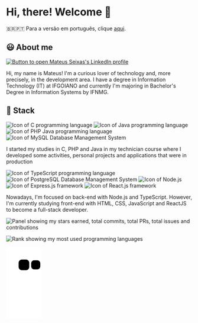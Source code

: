 <div id="aboutme">
  <h1> Hi, there! Welcome 👋 </h1>
  <p>🇧🇷🇵🇹 Para a versão em português, clique <a href="README.md">aqui</a>.</p>
  <h2>😃 About me</h2>
   <a href="https://www.linkedin.com/in/mateuseixas/">
    <img src="https://img.shields.io/badge/LinkedIn-181424?style=for-the-badge&logo=linkedin&logoColor=white"
      alt="Button to open Mateus Seixas's LinkedIn profile">
  </a>
  <p>Hi, my name is Mateus! I'm a curious lover of technology and, more precisely, in the development area. I have a degree in Information Technology (IT) at IFGOIANO and currently I'm majoring in Bachelor's Degree in Information Systems by IFNMG.</p>
</div>
<div id="stack">
  <h2>🧠 Stack</h2>

  <div class="imagens-tech">
    <img src="https://img.shields.io/badge/C-d43a7a?style=for-the-badge&logo=c&logoColor=white"
      alt="Icon of C programming language">
    <img src="https://img.shields.io/badge/Java-d43a7a?style=for-the-badge&logo=java&logoColor=white"
      alt="Icon of Java programming language">
    <img src="https://img.shields.io/badge/PHP-d43a7a?style=for-the-badge&logo=php&logoColor=white"
      alt="Icon of PHP Java programming language">
    <img src="https://img.shields.io/badge/MySQL-d43a7a?style=for-the-badge&logo=mysql&logoColor=white"
      alt="Icon of MySQL Database Management System">
  </div>

  <p>I started my studies in C, PHP and Java in my technician course where I developed some activities, personal projects and applications that were in production</p>
  
  <div class="images-tech">
    <img src="https://img.shields.io/badge/TypeScript-181424?style=for-the-badge&logo=typescript&logoColor=white"
      alt="Icon of TypeScript programming language">
    <img src="https://img.shields.io/badge/PostgreSQL-181424?style=for-the-badge&logo=postgresql&logoColor=white"
      alt="Icon of PostgreSQL Database Management System">
    <img src="https://img.shields.io/badge/Node.js-181424?style=for-the-badge&logo=node.js&logoColor=white"
      alt="Icon of Node.js">
    <img src="https://img.shields.io/badge/Express.js-181424?style=for-the-badge" alt="Icon of Express.js framework">
    <img src="https://img.shields.io/badge/React-181424?style=for-the-badge&logo=react&logoColor=61DAFB"
      alt="Icon of React.js framework">

  </div>
  <p>Nowadays, I'm focused on back-end with Node.js and TypeScript. However, I'm currently studying front-end with HTML, CSS, JavaScript and ReactJS to become a full-stack developer.</p>
</div>

<div id="stats">
  <img height="160em" src="https://github-readme-stats.vercel.app/api?username=Seiixas&theme=radical&show_icons=true"
    alt="Panel showing my stars earned, total commits, total PRs, total issues and contributions">

  <img height="160em"
    src="https://github-readme-stats.vercel.app/api/top-langs/?username=Seiixas&layout=compact&langs_count=7&theme=radical"
    alt="Rank showing my most used programming languages">
</div>

![Snake animation](https://github.com/Seiixas/Seiixas/blob/output/github-contribution-grid-snake.svg)

